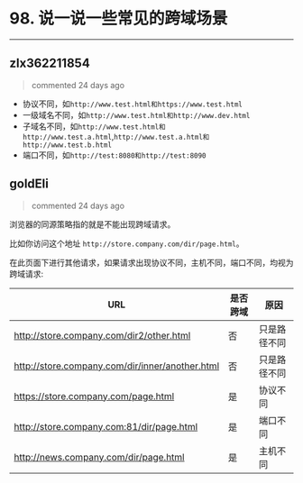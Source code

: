 
 # 98. 说一说一些常见的跨域场景 
  
 ***
## zlx362211854 
 > commented 24 days ago 

* 协议不同，如`http://www.test.html和https://www.test.html`
* 一级域名不同，如`http://www.test.html和http://www.dev.html`
* 子域名不同，如`http://www.test.html和http://www.test.a.html`,`http://www.test.a.html和http://www.test.b.html`
* 端口不同，如`http://test:8080和http://test:8090`

## goldEli 
 > commented 24 days ago 

浏览器的同源策略指的就是不能出现跨域请求。

比如你访问这个地址 `http://store.company.com/dir/page.html`。

在此页面下进行其他请求，如果请求出现协议不同，主机不同，端口不同，均视为跨域请求:


URL | 是否跨域 | 原因
-- | -- | --
http://store.company.com/dir2/other.html | 否 | 只是路径不同
http://store.company.com/dir/inner/another.html | 否 | 只是路径不同
https://store.company.com/page.html | 是 | 协议不同
http://store.company.com:81/dir/page.html | 是 | 端口不同
http://news.company.com/dir/page.html | 是 | 主机不同

